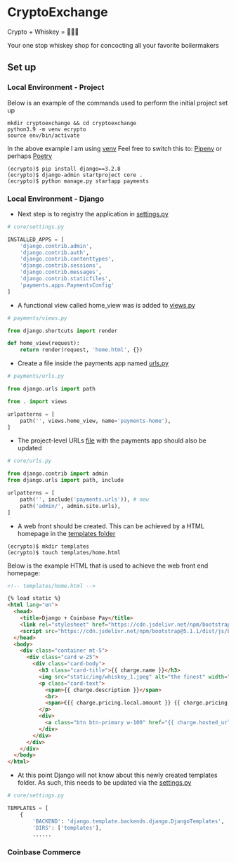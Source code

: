 # CryptoExchange

Crypto + Whiskey = 🚀🚀🚀

Your one stop whiskey shop for concocting all your favorite boilermakers


## Set up

### Local Environment - Project

Below is an example of the commands used to perform the initial project set up

```shell
mkdir cryptoexchange && cd cryptoexchange
python3.9 -m venv ecrypto
source env/bin/activate
```

In the above example I am using [venv](https://docs.python.org/3/library/venv.html#module-venv)
Feel free to switch this to: [Pipenv](https://pipenv.pypa.io/en/latest/) or perhaps [Poetry](https://python-poetry.org/)

```shell
(ecrypto)$ pip install django==3.2.8
(ecrypto)$ django-admin startproject core .
(ecrypto)$ python manage.py startapp payments
```

### Local Environment - Django

- Next step is to registry the application in [settings.py](app/core/settings.py)

```python
# core/settings.py

INSTALLED_APPS = [
    'django.contrib.admin',
    'django.contrib.auth',
    'django.contrib.contenttypes',
    'django.contrib.sessions',
    'django.contrib.messages',
    'django.contrib.staticfiles',
    'payments.apps.PaymentsConfig'
]
```

- A functional view called home_view was is added to [views.py](app/payments/views.py)

```python
# payments/views.py

from django.shortcuts import render

def home_view(request):
    return render(request, 'home.html', {})
```

- Create a file inside the payments app named [urls.py](app/payments/urls.py)

```python
# payments/urls.py

from django.urls import path

from . import views

urlpatterns = [
    path('', views.home_view, name='payments-home'),
]
```

- The project-level URLs [file](/app/core/urls.py) with the payments app should also be updated

```python
# core/urls.py

from django.contrib import admin
from django.urls import path, include

urlpatterns = [
    path('', include('payments.urls')), # new
    path('admin/', admin.site.urls),
]
```

- A web front should be created. This can be achieved by a HTML homepage in the [templates folder](/app/templates)

```shell
(ecrypto)$ mkdir templates
(ecrypto)$ touch templates/home.html
```

Below is the example HTML that is used to achieve the web front end homepage:

```html
<!-- templates/home.html -->

{% load static %}
<html lang="en">
  <head>
    <title>Django + Coinbase Pay</title>
    <link rel="stylesheet" href="https://cdn.jsdelivr.net/npm/bootstrap@5.1.1/dist/css/bootstrap.min.css" crossorigin="anonymous">
    <script src="https://cdn.jsdelivr.net/npm/bootstrap@5.1.1/dist/js/bootstrap.min.js" crossorigin="anonymous"></script>
  </head>
  <body>
    <div class="container mt-5">
      <div class="card w-25">
        <div class="card-body">
          <h3 class="card-title">{{ charge.name }}</h3>
          <img src="static/img/whiskey_1.jpeg" alt="the finest" width="250" height="200">
          <p class="card-text">
            <span>{{ charge.description }}</span>
            <br>
            <span>€{{ charge.pricing.local.amount }} {{ charge.pricing.local.currency }}</span>
          </p>
          <div>
            <a class="btn btn-primary w-100" href="{{ charge.hosted_url }}">Purchase<a>
          </div>
        </div>
      </div>
    </div>
  </body>
</html>
```

- At this point Django will not know about this newly created templates folder. As such, this needs to be updated via the [settings.py](/app/core/settings.py)

```python
# core/settings.py

TEMPLATES = [
    {
        'BACKEND': 'django.template.backends.django.DjangoTemplates',
        'DIRS': ['templates'],
        ......
```

### Coinbase Commerce
